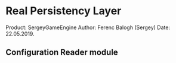 # Real Persistency Layer
Product: SergeyGameEngine
Author: Ferenc Balogh (Sergey)
Date: 22.05.2019.

## Configuration Reader module
